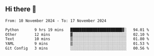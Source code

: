 ## Hi there 👋

<!--
**Bojupi/Bojupi** is a ✨ _special_ ✨ repository because its `README.md` (this file) appears on your GitHub profile.

Here are some ideas to get you started:

- 🔭 I’m currently working on ...
- 🌱 I’m currently learning ...
- 👯 I’m looking to collaborate on ...
- 🤔 I’m looking for help with ...
- 💬 Ask me about ...
- 📫 How to reach me: ...
- 😄 Pronouns: ...
- ⚡ Fun fact: ...
-->

<!--START_SECTION:waka-->

```txt
From: 10 November 2024 - To: 17 November 2024

Python       9 hrs 19 mins   ███████████████████████▓░   94.01 %
Other        12 mins         ▓░░░░░░░░░░░░░░░░░░░░░░░░   02.10 %
Text         10 mins         ▒░░░░░░░░░░░░░░░░░░░░░░░░   01.80 %
YAML         9 mins          ▒░░░░░░░░░░░░░░░░░░░░░░░░   01.53 %
Git Config   3 mins          ░░░░░░░░░░░░░░░░░░░░░░░░░   00.56 %
```

<!--END_SECTION:waka-->
